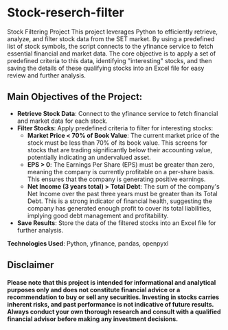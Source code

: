 # Stock-reserch-filter
Stock Filtering Project
This project leverages Python to efficiently retrieve, analyze, and filter stock data from the SET market. By using a predefined list of stock symbols, the script connects to the yfinance service to fetch essential financial and market data. The core objective is to apply a set of predefined criteria to this data, identifying "interesting" stocks, and then saving the details of these qualifying stocks into an Excel file for easy review and further analysis.

## Main Objectives of the Project:
* **Retrieve Stock Data**: Connect to the yfinance service to fetch financial and market data for each stock.
* **Filter Stocks**: Apply predefined criteria to filter for interesting stocks:
    * **Market Price < 70% of Book Value**: The current market price of the stock must be less than 70% of its book value. This screens for stocks that are trading significantly below their accounting value, potentially indicating an undervalued asset.
    * **EPS > 0**: The Earnings Per Share (EPS) must be greater than zero, meaning the company is currently profitable on a per-share basis. This ensures that the company is generating positive earnings.
    * **Net Income (3 years total) > Total Debt**: The sum of the company's Net Income over the past three years must be greater than its Total Debt. This is a strong indicator of financial health, suggesting the company has generated enough profit to cover its total liabilities, implying good debt management and profitability.
* **Save Results**: Store the data of the filtered stocks into an Excel file for further analysis.

**Technologies Used**: Python, yfinance, pandas, openpyxl

## Disclaimer
#### Please note that this project is intended for informational and analytical purposes only and does not constitute financial advice or a recommendation to buy or sell any securities. Investing in stocks carries inherent risks, and past performance is not indicative of future results. Always conduct your own thorough research and consult with a qualified financial advisor before making any investment decisions.
